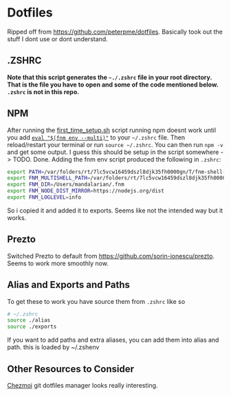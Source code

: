 # Dotfiles

Ripped off from <https://github.com/peterpme/dotfiles>. Basically took out the stuff I dont use or dont understand.

## .ZSHRC

**Note that this script generates the `~./.zshrc` file in your root directory. That is the file you have to open and some of the code mentioned below. `.zshrc` is not in this repo.**

## NPM

After running the [first_time_setup.sh](./first_time_setup.sh) script running npm doesnt work until you add [`eval "$(fnm env --multi)"`](https://github.com/Schniz/fnm#manually) to your `~/.zshrc` file.  Then reload/restart your terminal or run `source ~/.zshrc`. You can then run `npm -v` and get some output. I guess this should be setup in the script somewhere -> TODO. Done. Adding the fnm env script produced the following in `.zshrc`:

```sh
export PATH=/var/folders/rt/7lc5vcw16459dszl8djk35fh0000gn/T/fnm-shell-9103786/bin:$PATH
export FNM_MULTISHELL_PATH=/var/folders/rt/7lc5vcw16459dszl8djk35fh0000gn/T/fnm-shell-9103786
export FNM_DIR=/Users/mandalarian/.fnm
export FNM_NODE_DIST_MIRROR=https://nodejs.org/dist
export FNM_LOGLEVEL=info
```

So i copied it and added it to exports. Seems like not the intended way but it works.

## Prezto

Switched Prezto to default from <https://github.com/sorin-ionescu/prezto>. Seems to work more smoothly now.

## Alias and Exports and Paths

To get these to work you have source them from `.zshrc` like so

```sh
# ~/.zshrc
source ./alias
source ./exports
```

If you want to add paths and extra aliases, you can add them into alias and path. this is loaded by ~/.zshenv

## Other Resources to Consider

[Chezmoi](https://www.chezmoi.io) git dotfiles manager looks really interesting.